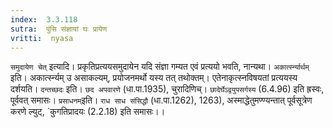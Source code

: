 ```yaml
---
index:  3.3.118
sutra:  पुंसि संज्ञायां घः प्रायेण
vritti:  nyasa
---
```


`समुदायेण चेत्` इत्यादि। प्रकृतिप्रत्ययसमुदायेन यदि संज्ञा गम्यत एवं प्रत्ययो भवति, नान्यथा। `अकार्त्स्न्यार्थम्` इति। अकार्त्स्न्यम् उ असाकल्यम्, प्रयोजनमर्थो यस्य तत् तथोक्तम्। एतेनाकृत्स्नविषयतां प्रत्ययस्य दर्शयति। `दन्तच्छदः` इति। `छद अपवारणे` (धा.पा.1935), चुरादिणिच्। `छादेर्घेऽद्वयुपसर्गस्य` (6.4.96) इति ह्रस्वः, पूर्ववत् समासः। `प्रसाधनम्`इति। `राध साध संसिद्धौ` (धा.पा.1262), 1263), अस्माद्धेतुमण्ण्यन्तात् पूर्वसूत्रेण करणे ल्युट्, `कुगतिप्रादयः (2.2.18) इति समासः।।


